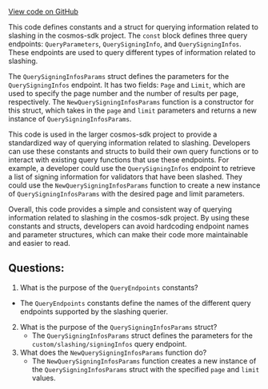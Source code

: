 [View code on GitHub](https://github.com/cosmos/cosmos-sdk/blob/main/x/slashing/types/querier.go)

This code defines constants and a struct for querying information related to slashing in the cosmos-sdk project. The `const` block defines three query endpoints: `QueryParameters`, `QuerySigningInfo`, and `QuerySigningInfos`. These endpoints are used to query different types of information related to slashing.

The `QuerySigningInfosParams` struct defines the parameters for the `QuerySigningInfos` endpoint. It has two fields: `Page` and `Limit`, which are used to specify the page number and the number of results per page, respectively. The `NewQuerySigningInfosParams` function is a constructor for this struct, which takes in the `page` and `limit` parameters and returns a new instance of `QuerySigningInfosParams`.

This code is used in the larger cosmos-sdk project to provide a standardized way of querying information related to slashing. Developers can use these constants and structs to build their own query functions or to interact with existing query functions that use these endpoints. For example, a developer could use the `QuerySigningInfos` endpoint to retrieve a list of signing information for validators that have been slashed. They could use the `NewQuerySigningInfosParams` function to create a new instance of `QuerySigningInfosParams` with the desired page and limit parameters.

Overall, this code provides a simple and consistent way of querying information related to slashing in the cosmos-sdk project. By using these constants and structs, developers can avoid hardcoding endpoint names and parameter structures, which can make their code more maintainable and easier to read.
## Questions: 
 1. What is the purpose of the `QueryEndpoints` constants?
   - The `QueryEndpoints` constants define the names of the different query endpoints supported by the slashing querier.
2. What is the purpose of the `QuerySigningInfosParams` struct?
   - The `QuerySigningInfosParams` struct defines the parameters for the `custom/slashing/signingInfos` query endpoint.
3. What does the `NewQuerySigningInfosParams` function do?
   - The `NewQuerySigningInfosParams` function creates a new instance of the `QuerySigningInfosParams` struct with the specified `page` and `limit` values.